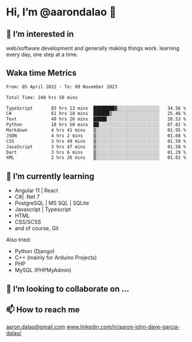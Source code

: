 # __Hi, I’m @aarondalao__ 👋 
## 👀 I’m interested in 
web/software development and generally making things work.
learning every day, one step at a time. 

## Waka time Metrics
<!--START_SECTION:waka-->

```txt
From: 05 April 2022 - To: 09 November 2023

Total Time: 240 hrs 50 mins

TypeScript       83 hrs 13 mins  ████████▓░░░░░░░░░░░░░░░░   34.56 %
C#               61 hrs 18 mins  ██████▒░░░░░░░░░░░░░░░░░░   25.46 %
Text             49 hrs 26 mins  █████░░░░░░░░░░░░░░░░░░░░   20.53 %
Python           18 hrs 50 mins  ██░░░░░░░░░░░░░░░░░░░░░░░   07.82 %
Markdown         4 hrs 41 mins   ▒░░░░░░░░░░░░░░░░░░░░░░░░   01.95 %
JSON             4 hrs 2 mins    ▒░░░░░░░░░░░░░░░░░░░░░░░░   01.68 %
CSS              3 hrs 49 mins   ▒░░░░░░░░░░░░░░░░░░░░░░░░   01.59 %
JavaScript       3 hrs 47 mins   ▒░░░░░░░░░░░░░░░░░░░░░░░░   01.58 %
Dart             3 hrs 6 mins    ▒░░░░░░░░░░░░░░░░░░░░░░░░   01.29 %
XML              2 hrs 26 mins   ▒░░░░░░░░░░░░░░░░░░░░░░░░   01.02 %
```

<!--END_SECTION:waka-->

## 🌱 I’m currently learning 

- Angular 11 | React 
- C#| .Net 7
- PostgreSQL | MS SQL | SQLite
- Javascript | Typescript
- HTML 
- CSS/SCSS
- and of course, Git 


Also tried:
- Python (Django)
- C++ (mainly for Arduino Projects)
- PHP
- MySQL (PHPMyAdmin)


## 💞️ I’m looking to collaborate on ...

## 📫 How to reach me 
aaron.dalao@gmail.com
www.linkedin.com/in/aaron-john-dave-garcia-dalao/

<!---
aarondalao/aarondalao is a ✨ special ✨ repository because its `README.md` (this file) appears on your GitHub profile.
You can click the Preview link to take a look at your changes.
--->

